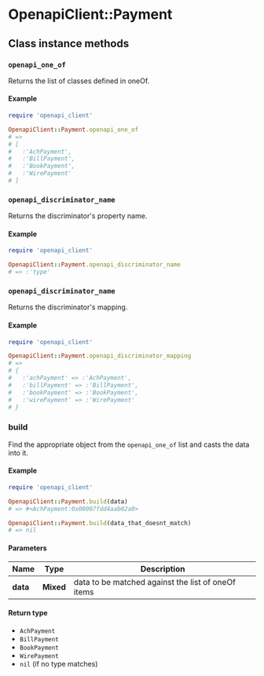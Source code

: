 # OpenapiClient::Payment

## Class instance methods

### `openapi_one_of`

Returns the list of classes defined in oneOf.

#### Example

```ruby
require 'openapi_client'

OpenapiClient::Payment.openapi_one_of
# =>
# [
#   :'AchPayment',
#   :'BillPayment',
#   :'BookPayment',
#   :'WirePayment'
# ]
```

### `openapi_discriminator_name`

Returns the discriminator's property name.

#### Example

```ruby
require 'openapi_client'

OpenapiClient::Payment.openapi_discriminator_name
# => :'type'
```

### `openapi_discriminator_name`

Returns the discriminator's mapping.

#### Example

```ruby
require 'openapi_client'

OpenapiClient::Payment.openapi_discriminator_mapping
# =>
# {
#   :'achPayment' => :'AchPayment',
#   :'billPayment' => :'BillPayment',
#   :'bookPayment' => :'BookPayment',
#   :'wirePayment' => :'WirePayment'
# }
```

### build

Find the appropriate object from the `openapi_one_of` list and casts the data into it.

#### Example

```ruby
require 'openapi_client'

OpenapiClient::Payment.build(data)
# => #<AchPayment:0x00007fdd4aab02a0>

OpenapiClient::Payment.build(data_that_doesnt_match)
# => nil
```

#### Parameters

| Name | Type | Description |
| ---- | ---- | ----------- |
| **data** | **Mixed** | data to be matched against the list of oneOf items |

#### Return type

- `AchPayment`
- `BillPayment`
- `BookPayment`
- `WirePayment`
- `nil` (if no type matches)

